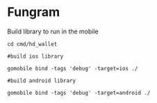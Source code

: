 # Fungram

Build library to run in the mobile

```
cd cmd/hd_wallet

#build ios library

gomobile bind -tags 'debug' -target=ios ./

#build android library

gomobile bind -tags 'debug' -target=android ./
```
